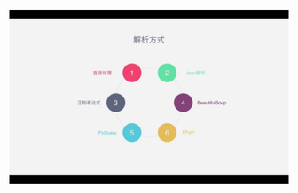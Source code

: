 ![解析网页的6种解析方式](https://github.com/fabiokilling/Spider-/blob/master/%E8%A7%A3%E6%9E%90%E6%96%B9%E5%BC%8F.jpg)
